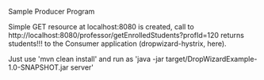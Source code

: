 Sample Producer Program

Simple GET resource at localhost:8080 is created, call to http://localhost:8080/professor/getEnrolledStudents?profId=120 returns students!!! to the Consumer application (dropwizard-hystrix, here).

Just use 'mvn clean install' and run as 'java -jar target/DropWizardExample-1.0-SNAPSHOT.jar server'

